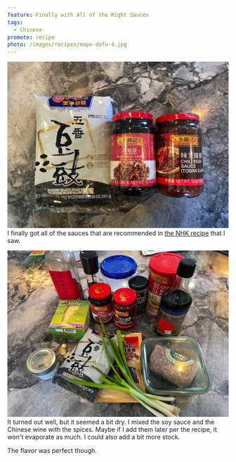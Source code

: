 ```yaml
---
feature: Finally with All of the Right Sauces
tags:
  - Chinese
promote: recipe
photo: /images/recipes/mapo-dofu-4.jpg
---
```

![sauces](/images/recipes/mapo-dofu-4.jpg)
I finally got all of the sauces that are recommended in [the NHK recipe](https://www.kyounoryouri.jp/recipe/3771_%E3%83%9E%E3%83%BC%E3%83%9C%E3%83%BC%E8%B1%86%E8%85%90.html) that I saw.

![ingredients](/images/recipes/mapo-dofu-9.jpg)
It turned out well, but it seemed a bit dry.  I mixed the soy sauce and the Chinese wine with the spices. Maybe if I add them later per the recipe, it won't evaporate as much. I could also add a bit more stock.

The flavor was perfect though.